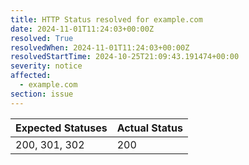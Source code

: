 ```yaml
---
title: HTTP Status resolved for example.com
date: 2024-11-01T11:24:03+00:00Z
resolved: True
resolvedWhen: 2024-11-01T11:24:03+00:00Z
resolvedStartTime: 2024-10-25T21:09:43.191474+00:00
severity: notice
affected:
  - example.com
section: issue
---
```


| Expected Statuses | Actual Status  |
|-------------------|----------------|
| 200, 301, 302 | 200 |
